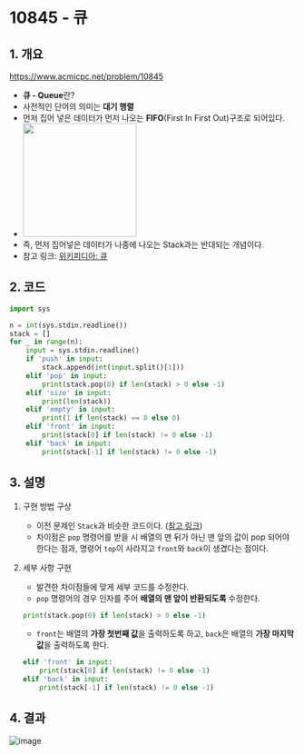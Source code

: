 # 10845 - 큐

## 1. 개요
https://www.acmicpc.net/problem/10845
- **큐 - Queue**란?
- 사전적인 단어의 의미는 **대기 행렬**
- 먼저 집어 넣은 데이터가 먼저 나오는 **FIFO**(First In First Out)구조로 되어있다.
- <img src="https://media.vlpt.us/post-images/pa324/392c0570-9fa4-11e9-b079-63bbcd31f7a4/image.png" width="200">
- 즉, 먼저 집어넣은 데이터가 나중에 나오는 Stack과는 반대되는 개념이다.
- 참고 링크: [위키피디아: 큐](https://ko.wikipedia.org/wiki/%ED%81%90_(%EC%9E%90%EB%A3%8C_%EA%B5%AC%EC%A1%B0))

## 2. 코드
```python
import sys

n = int(sys.stdin.readline())
stack = []
for _ in range(n):
    input = sys.stdin.readline()
    if 'push' in input:
        stack.append(int(input.split()[1]))
    elif 'pop' in input:
        print(stack.pop(0) if len(stack) > 0 else -1)
    elif 'size' in input:
        print(len(stack))
    elif 'empty' in input:
        print(1 if len(stack) == 0 else 0)
    elif 'front' in input:
        print(stack[0] if len(stack) != 0 else -1)
    elif 'back' in input:
        print(stack[-1] if len(stack) != 0 else -1)
```

## 3. 설명

1. 구현 방법 구상

    - 이전 문제인 ```Stack```과 비슷한 코드이다. ([참고 링크](https://github.com/KNU-Dynamic-Men/Study-Algorithm/tree/master/baekjoon/10828-%EC%8A%A4%ED%83%9D/%EC%9A%B0%EC%84%AD))
    - 차이점은 ```pop``` 명령어를 받을 시 배열의 맨 뒤가 아닌 맨 앞의 값이 pop 되어야 한다는 점과, 명령어 ```top```이 사라지고 ```front```와 ```back```이 생겼다는 점이다.

2. 세부 사항 구현

    - 발견한 차이점들에 맞게 세부 코드를 수정한다.
    - ```pop``` 명령어의 경우 인자를 주어 **배열의 맨 앞이 반환되도록** 수정한다.
    ```python
    print(stack.pop(0) if len(stack) > 0 else -1)
    ```
    - ```front```는 배열의 **가장 첫번째 값**을 출력하도록 하고, ```back```은 배열의 **가장 마지막 값**을 출력하도록 한다.
    ```python
    elif 'front' in input:
        print(stack[0] if len(stack) != 0 else -1)
    elif 'back' in input:
        print(stack[-1] if len(stack) != 0 else -1)
    ```

## 4. 결과

![image](https://user-images.githubusercontent.com/29600820/87263251-912f8c00-c4f7-11ea-8c00-26c6bb6aa586.png)